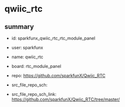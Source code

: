 # qwiic_rtc
 
## summary 
* id: sparkfunx_qwiic_rtc_rtc_module_panel
* user: sparkfunx
* name: qwiic_rtc
* board: rtc_module_panel
* repo: https://github.com/sparkfunX/Qwiic_RTC



* src_file_repo_sch: 
* src_file_repo_sch_link: https://github.com/sparkfunX/Qwiic_RTC/tree/master/






